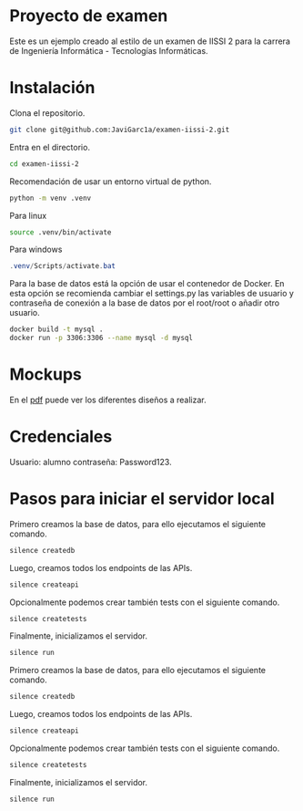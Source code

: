 # Proyecto de examen

Este es un ejemplo creado al estilo de un examen de IISSI 2 para la carrera de Ingeniería Informática - Tecnologías Informáticas.

# Instalación

Clona el repositorio.

```bash
git clone git@github.com:JaviGarc1a/examen-iissi-2.git
```

Entra en el directorio.

```bash
cd examen-iissi-2
```

Recomendación de usar un entorno virtual de python.

```bash
python -m venv .venv
```

Para linux

```bash
source .venv/bin/activate
```

Para windows

```powershell
.venv/Scripts/activate.bat
```

Para la base de datos está la opción de usar el contenedor de Docker. En esta opción se recomienda cambiar el settings.py las variables de usuario y contraseña de conexión a la base de datos por el root/root o añadir otro usuario.

```bash
docker build -t mysql .
docker run -p 3306:3306 --name mysql -d mysql
```

# Mockups

En el [pdf](Mockups.pdf) puede ver los diferentes diseños a realizar.

# Credenciales

Usuario: alumno
contraseña: Password123.

# Pasos para iniciar el servidor local

Primero creamos la base de datos, para ello ejecutamos el siguiente comando.

```bash
silence createdb
```

Luego, creamos todos los endpoints de las APIs.

```bash
silence createapi
```

Opcionalmente podemos crear también tests con el siguiente comando.

```bash
silence createtests
```

Finalmente, inicializamos el servidor.

```bash
silence run
```

Primero creamos la base de datos, para ello ejecutamos el siguiente comando.

```bash
silence createdb
```

Luego, creamos todos los endpoints de las APIs.

```bash
silence createapi
```

Opcionalmente podemos crear también tests con el siguiente comando.

```bash
silence createtests
```

Finalmente, inicializamos el servidor.

```bash
silence run
```
